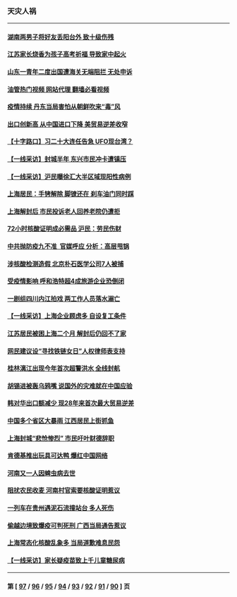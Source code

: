 ### 天灾人祸
---
#### [湖南两男子将好友丢阳台外 致十级伤残](../../pages/ncid280/n13754928.md?06090045) 
#### [江苏家长烧香为孩子高考祈福 导致家中起火](../../pages/ncid280/n13754884.md?06090045) 
#### [山东一青年二度出国遭海关无端阻拦 无处申诉](../../pages/ncid280/n13754813.md?06090045) 
#### [油管热门视频 网站代理 翻墙必看视频](http://209.222.30.114:81/youtube.html?06090045)
#### [疫情持续 丹东当局害怕从朝鲜吹来“毒”风](../../pages/ncid280/n13754537.md?06090045) 
#### [出口创新高 从中国进口下降 美贸易逆差收窄](../../pages/ncid280/n13754360.md?06090045) 
#### [【十字路口】习二十大连任告急 UFO现台湾？](../../pages/ncid280/n13754219.md?06090045) 
#### [【一线采访】封城半年 东兴市民冲卡遭镇压](../../pages/ncid280/n13754277.md?06090045) 
#### [【一线采访】沪民曝徐汇大半区域现阳性病例](../../pages/ncid280/n13754133.md?06090045) 
#### [上海居民：手铐解除 脚镣还在 刹车油门同时踩](../../pages/ncid280/n13754064.md?06090045) 
#### [上海解封后 市民投诉老人回养老院仍遭拒](../../pages/ncid280/n13754119.md?06090045) 
#### [72小时核酸证明成必需品 沪民：劳民伤财](../../pages/ncid280/n13754017.md?06090045) 
#### [中共抛防疫九不准  官媒呼应 分析：高层甩锅](../../pages/ncid280/n13753766.md?06090045) 
#### [涉核酸检测造假 北京朴石医学公司7人被捕](../../pages/ncid280/n13753435.md?06090045) 
#### [受疫情影响 呼和浩特超4成旅游企业恐倒闭](../../pages/ncid280/n13753289.md?06090045) 
#### [一剧组四川内江拍戏 两工作人员落水溺亡](../../pages/ncid280/n13753122.md?06090045) 
#### [【一线采访】上海企业顾虑多 自设复工条件](../../pages/ncid280/n13753011.md?06090045) 
#### [江苏居民被困上海二个月 解封后仍回不了家](../../pages/ncid280/n13752783.md?06090045) 
#### [网民建议设“寻找铁链女日”人权律师表支持](../../pages/ncid280/n13752726.md?06090045) 
#### [桂林漓江出现今年首次超警洪水 全线封航](../../pages/ncid280/n13752742.md?06090045) 
#### [胡锡进被轰乌鸦嘴 说国外的灾难就在中国应验](../../pages/ncid280/n13752616.md?06090045) 
#### [韩对华出口额减少 现28年来首次最大贸易逆差](../../pages/ncid280/n13752569.md?06090045) 
#### [中国多个省区大暴雨 江西居民上街抓鱼](../../pages/ncid280/n13752238.md?06090045) 
#### [上海封城“悲怆惨烈” 市民吁叶财德辞职](../../pages/ncid280/n13752264.md?06090045) 
#### [肯德基推出玩具可达鸭 爆红中国网络](../../pages/ncid280/n13752318.md?06090045) 
#### [河南又一人因蜱虫病去世](../../pages/ncid280/n13752215.md?06090045) 
#### [阻扰农民收麦 河南村官索要核酸证明惹议](../../pages/ncid280/n13752209.md?06090045) 
#### [一列车在贵州遇泥石流撞站台 多人死伤](../../pages/ncid280/n13752144.md?06090045) 
#### [偷越边境致爆疫可判死刑 广西当局通告惹议](../../pages/ncid280/n13752058.md?06090045) 
#### [上海常态化核酸乱象多 当局道歉难息民怨](../../pages/ncid280/n13751842.md?06090045) 
#### [【一线采访】家长疑疫苗致上千儿童糖尿病](../../pages/ncid280/n13751786.md?06090045) 

---
#### 第 [ [97](./97.md?06090045) / [96](./96.md?06090045) / [95](./95.md?06090045) / [94](./94.md?06090045) / [93](./93.md?06090045) / [92](./92.md?06090045) / [91](./91.md?06090045) / [90](./90.md?06090045) ] 页

